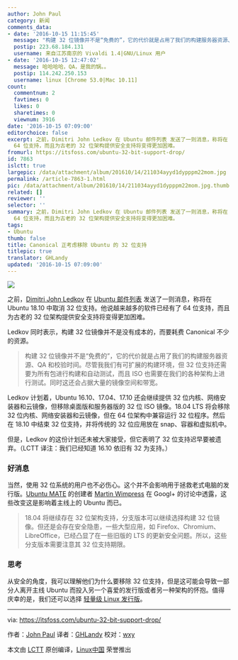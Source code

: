 ```yaml
---
author: John Paul
category: 新闻
comments_data:
- date: '2016-10-15 11:15:45'
  message: "构建 32 位镜像并不是“免费的”，它的代价就是占用了我们的构建服务器资源、QQ 和校验时间。<br />\r\n<br />\r\nQQ是什么鬼？"
  postip: 223.68.184.131
  username: 来自江苏南京的 Vivaldi 1.4|GNU/Linux 用户
- date: '2016-10-15 12:47:02'
  message: 哈哈哈哈，QA，是我的锅。。
  postip: 114.242.250.153
  username: linux [Chrome 53.0|Mac 10.11]
count:
  commentnum: 2
  favtimes: 0
  likes: 0
  sharetimes: 0
  viewnum: 3916
date: '2016-10-15 07:09:00'
editorchoice: false
excerpt: 之前，Dimitri John Ledkov 在 Ubuntu 邮件列表 发送了一则消息，称将在 Ubuntu 18.10 中取消 32 位支持。他说越来越多的软件已经有了
  64 位支持，而且为古老的 32 位架构提供安全支持将变得更加困难。
fromurl: https://itsfoss.com/ubuntu-32-bit-support-drop/
id: 7863
islctt: true
largepic: /data/attachment/album/201610/14/211034ayyd1dypppm22mom.jpg
permalink: /article-7863-1.html
pic: /data/attachment/album/201610/14/211034ayyd1dypppm22mom.jpg.thumb.jpg
related: []
reviewer: ''
selector: ''
summary: 之前，Dimitri John Ledkov 在 Ubuntu 邮件列表 发送了一则消息，称将在 Ubuntu 18.10 中取消 32 位支持。他说越来越多的软件已经有了
  64 位支持，而且为古老的 32 位架构提供安全支持将变得更加困难。
tags:
- Ubuntu
thumb: false
title: Canonical 正考虑移除 Ubuntu 的 32 位支持
titlepic: true
translator: GHLandy
updated: '2016-10-15 07:09:00'
---
```


![](/data/attachment/album/201610/14/211034ayyd1dypppm22mom.jpg)


之前，[Dimitri John Ledkov](https://plus.google.com/+DimitriJohnLedkov) 在 [Ubuntu 邮件列表](https://lists.ubuntu.com/archives/ubuntu-devel-discuss/2016-June/016661.html) 发送了一则消息，称将在 Ubuntu 18.10 中取消 32 位支持。他说越来越多的软件已经有了 64 位支持，而且为古老的 32 位架构提供安全支持将变得更加困难。


Ledkov 同时表示，构建 32 位镜像并不是没有成本的，而要耗费 Canonical 不少的资源。



> 
> 构建 32 位镜像并不是“免费的”，它的代价就是占用了我们的构建服务器资源、QA 和校验时间。尽管我我们有可扩展的构建环境，但 32 位支持还需要为所有包进行构建和自动测试，而且 ISO 也需要在我们的各种架构上进行测试。同时这还会占据大量的镜像空间和带宽。
> 
> 
> 


Ledkov 计划着，Ubuntu 16.10、17.04、17.10 还会继续提供 32 位内核、网络安装器和云镜像，但移除桌面版和服务器版的 32 位 ISO 镜像。18.04 LTS 将会移除 32 位内核、网络安装器和云镜像，但在 64 位架构中兼容运行 32 位程序。然后在 18.10 中结束 32 位支持，并将传统的 32 位应用放在 snap、容器和虚拟机中。


但是，Ledkov 的这份计划还未被大家接受，但它表明了 32 位支持迟早要被遗弃。（LCTT 译注：我们已经知道 16.10 依旧有 32 为支持。）


### 好消息


当然，使用 32 位系统的用户也不必伤心。这个并不会影响用于拯救老式电脑的发行版。[Ubuntu MATE](http://ubuntu-mate.org/) 的创建者 [Martin Wimpress](https://twitter.com/m_wimpress) 在 Googl+ 的讨论中透露，这些改变这是影响着主线上的 Ubuntu 而已。



> 
> 18.04 将继续存在 32 位架构支持，分支版本可以继续选择构建 32 位镜像。但还是会存在安全隐患，一些大型应用，如 Firefox、Chromium、LibreOffice，已经凸显了在一些旧版的 LTS 的更新安全问题。所以，这些分支版本需要注意其 32 位支持期限。
> 
> 
> 


### 思考


从安全的角度，我可以理解他们为什么要移除 32 位支持，但是这可能会导致一部分人离开主线 Ubuntu 而投入另一个喜爱的发行版或者另一种架构的怀抱。值得庆幸的是，我们还可以选择 [轻量级 Linux 发行版](https://itsfoss.com/lightweight-linux-beginners/)。




---


via: <https://itsfoss.com/ubuntu-32-bit-support-drop/>


作者：[John Paul](https://itsfoss.com/author/john/) 译者：[GHLandy](https://github.com/GHLandy) 校对：[wxy](https://github.com/wxy)


本文由 [LCTT](https://github.com/LCTT/TranslateProject) 原创编译，[Linux中国](https://linux.cn/) 荣誉推出